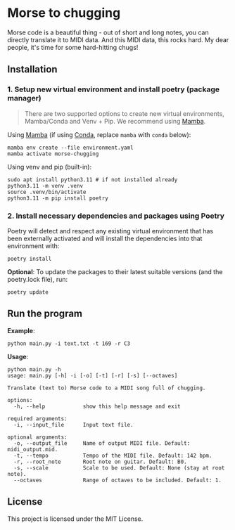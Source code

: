 # Morse to chugging

Morse code is a beautiful thing - out of short and long notes, you can directly translate it to MIDI data.
And this MIDI data, this rocks hard.
My dear people, it's time for some hard-hitting chugs!

## Installation

### 1. Setup new virtual environment and install poetry (package manager)

> There are two supported options to create new virtual environments, Mamba/Conda and Venv + Pip.
> We recommend using [Mamba](https://mamba.readthedocs.io/en/latest/index.html).

Using [Mamba](https://mamba.readthedocs.io/en/latest/index.html) (if using [Conda](https://docs.conda.io/en/latest/), replace `mamba` with `conda` below):

```shell
mamba env create --file environment.yaml
mamba activate morse-chugging
```

Using venv and pip (built-in):

```shell
sudo apt install python3.11 # if not installed already
python3.11 -m venv .venv
source .venv/bin/activate
python3.11 -m pip install poetry
```

### 2. Install necessary dependencies and packages using Poetry

Poetry will detect and respect any existing virtual environment that has been externally activated and will install the dependencies into that environment with:

```shell
poetry install
```

**Optional**: To update the packages to their latest suitable versions (and the poetry.lock file), run:

```shell
poetry update
```

## Run the program

**Example**:

```shell
python main.py -i text.txt -t 169 -r C3
```

**Usage**:

```shell
python main.py -h
usage: main.py [-h] -i [-o] [-t] [-r] [-s] [--octaves]

Translate (text to) Morse code to a MIDI song full of chugging.

options:
  -h, --help            show this help message and exit

required arguments:
  -i, --input_file      Input text file.

optional arguments:
  -o, --output_file     Name of output MIDI file. Default: midi_output.mid.
  -t, --tempo           Tempo of the MIDI file. Default: 142 bpm.
  -r, --root_note       Root note on guitar. Default: B0.
  -s, --scale           Scale to be used. Default: None (stay at root note).
  --octaves             Range of octaves to be included. Default: 1.
```

## License

This project is licensed under the MIT License.
